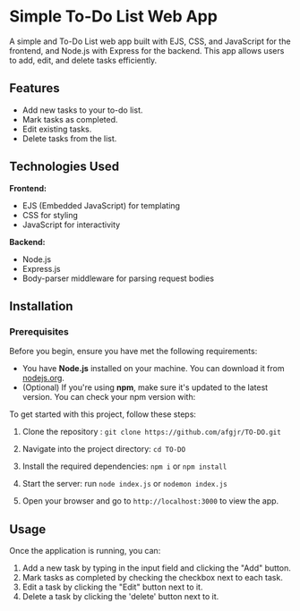 # Simple To-Do List Web App

A simple and  To-Do List web app built with EJS, CSS, and JavaScript for the frontend, and Node.js with Express for the backend. This app allows users to add, edit, and delete tasks efficiently.




## Features

- Add new tasks to your to-do list.
- Mark tasks as completed.
- Edit existing tasks.
- Delete tasks from the list.

## Technologies Used

 **Frontend:**
  - EJS (Embedded JavaScript) for templating
  - CSS for styling
  - JavaScript for interactivity

 **Backend:**
  - Node.js
  - Express.js
  - Body-parser middleware for parsing request bodies

  ## Installation

  ### Prerequisites

Before you begin, ensure you have met the following requirements:

- You have **Node.js** installed on your machine. You can download it from [nodejs.org](https://nodejs.org/).
- (Optional) If you're using **npm**, make sure it's updated to the latest version. You can check your npm version with:

To get started with this project, follow these steps:

1. Clone the repository  :
   `git clone https://github.com/afgjr/TO-DO.git`
2. Navigate into the project directory:  `cd TO-DO`

3. Install the required dependencies:   `npm i` or `npm install`
   
4. Start the server: run `node index.js` or `nodemon index.js`

5.  Open your browser and go to `http://localhost:3000` to view the app.

## Usage

Once the application is running, you can:

1. Add a new task by typing in the input field and clicking the "Add" button.
2. Mark tasks as completed by checking the checkbox next to each task.
3. Edit a task by clicking the "Edit" button next to it.
4. Delete a task by clicking the 'delete' button next to it.
   

   

   
   

